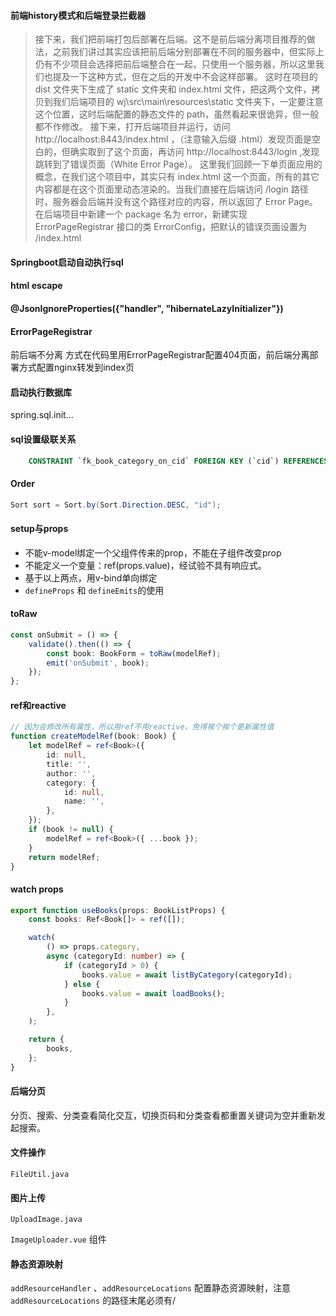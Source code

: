 #### 前端history模式和后端登录拦截器

> 接下来，我们把前端打包后部署在后端。这不是前后端分离项目推荐的做法，之前我们讲过其实应该把前后端分别部署在不同的服务器中，但实际上仍有不少项目会选择把前后端整合在一起，只使用一个服务器，所以这里我们也提及一下这种方式，但在之后的开发中不会这样部署。
> 这时在项目的 dist 文件夹下生成了 static 文件夹和 index.html 文件，把这两个文件，拷贝到我们后端项目的 wj\src\main\resources\static 文件夹下，一定要注意这个位置，这时后端配置的静态文件的 path，虽然看起来很诡异，但一般都不作修改。
> 接下来，打开后端项目并运行，访问 http://localhost:8443/index.html ，（注意输入后缀 .html）发现页面是空白的，但确实取到了这个页面，再访问 http://localhost:8443/login ,发现跳转到了错误页面（White Error Page）。
> 这里我们回顾一下单页面应用的概念，在我们这个项目中，其实只有 index.html 这一个页面，所有的其它内容都是在这个页面里动态渲染的。当我们直接在后端访问 /login 路径时，服务器会后端并没有这个路径对应的内容，所以返回了 Error Page。
> 在后端项目中新建一个 package 名为 error，新建实现 ErrorPageRegistrar 接口的类 ErrorConfig，把默认的错误页面设置为 /index.html

#### Springboot启动自动执行sql

#### html escape

####  @JsonIgnoreProperties({"handler", "hibernateLazyInitializer"})

####  ErrorPageRegistrar

前后端不分离 方式在代码里用ErrorPageRegistrar配置404页面，前后端分离部署方式配置nginx转发到index页

#### 启动执行数据库
spring.sql.init...

#### sql设置级联关系
```sql
    CONSTRAINT `fk_book_category_on_cid` FOREIGN KEY (`cid`) REFERENCES `category` (`id`) ON DELETE SET NULL ON UPDATE CASCADE

```

#### Order

```java
Sort sort = Sort.by(Sort.Direction.DESC, "id");
```

####  setup与props

* 不能v-model绑定一个父组件传来的prop，不能在子组件改变prop
* 不能定义一个变量：ref(props.value)，经试验不具有响应式。 
* 基于以上两点，用v-bind单向绑定
* `defineProps` 和 `defineEmits`的使用

#### toRaw

```typescript
const onSubmit = () => {
	validate().then(() => {
		const book: BookForm = toRaw(modelRef);
		emit('onSubmit', book);
	});
};
```

#### ref和reactive

```typescript
// 因为会修改所有属性，所以用ref不用reactive，免得挨个挨个更新属性值
function createModelRef(book: Book) {
	let modelRef = ref<Book>({
		id: null,
		title: '',
		author: '',
		category: {
			id: null,
			name: '',
		},
	});
	if (book != null) {
		modelRef = ref<Book>({ ...book });
	}
	return modelRef;
}
```

#### watch props

```typescript
export function useBooks(props: BookListProps) {
	const books: Ref<Book[]> = ref([]);

	watch(
		() => props.category,
		async (categoryId: number) => {
			if (categoryId > 0) {
				books.value = await listByCategory(categoryId);
			} else {
				books.value = await loadBooks();
			}
		},
	);

	return {
		books,
	};
}
```

####  后端分页

分页、搜索、分类查看简化交互，切换页码和分类查看都重置关键词为空并重新发起搜索。

#### 文件操作

`FileUtil.java` 

#### 图片上传

`UploadImage.java` 

`ImageUploader.vue` 组件

####  静态资源映射

`addResourceHandler` 、`addResourceLocations` 配置静态资源映射，注意`addResourceLocations` 的路径末尾必须有/

